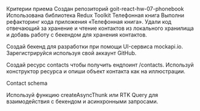 Критерии приема
Создан репозиторий goit-react-hw-07-phonebook
Использована библиотека Redux Toolkit
Телефонная книга
Выполни рефакторинг кода приложения «Телефонная книга». Удали код отвечающий за хранение и чтение контактов из локального хранилища и добавь работу с бекендом для хранения контактов.

Создай бекенд для разработки при помощи UI-сервиса mockapi.io. Зарегистрируйся используя свой аккаунт GitHub.

Создай ресурс contacts чтобы получить ендпоинт /contacts. Используй конструктор ресурса и опиши объект контакта как на иллюстрации.

Contact schema

Используй функцию createAsyncThunk или RTK Query для взаимодействия с бекендом и асинхронными запросами.
